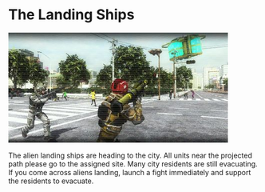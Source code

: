 # The Landing Ships

![The Landing Ships](../images/missions_thumbnails/M019_5.jpg)

The alien landing ships are heading to the city. All units near the projected path please go to the assigned site.
Many city residents are still evacuating. If you come across aliens landing, launch a fight immediately and support the residents to evacuate.
